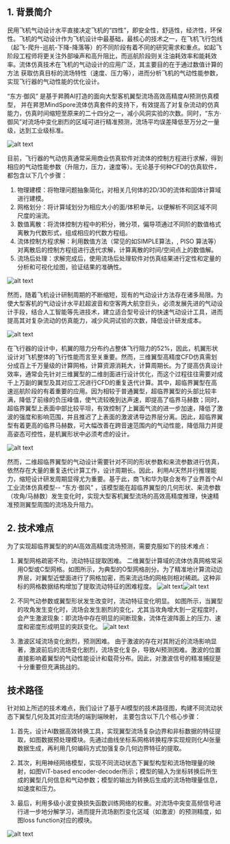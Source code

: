 
## 1. 背景简介
民用飞机气动设计水平直接决定飞机的“四性”，即安全性，舒适性，经济性，环保性。飞机的气动设计作为飞机设计中最基础，最核心的技术之一，在飞机飞行包线（起飞-爬升-巡航-下降-降落等）的不同阶段有着不同的研究需求和重点。如起飞阶段工程师将更关注外部噪声和高升阻比，而巡航阶段则关注油耗效率和能耗效率。流体仿真技术在飞机的气动设计的应用广泛，其主要目的在于通过数值计算的方法 获取仿真目标的流场特性（速度、压力等），进而分析飞机的气动性能参数，实现飞行器的气动性能的优化设计。

“东方·御风” 是基于昇腾AI打造的面向大型客机翼型流场高效高精度AI预测仿真模型， 并在昇思MindSpore流体仿真套件的支持下，有效提高了对复杂流动的仿真能力，仿真时间缩短至原来的二十四分之一，减小风洞实验的次数。同时，“东方·御风”对流场中变化剧烈的区域可进行精准预测，流场平均误差降低至万分之一量级，达到工业级标准。

![alt text](https://pic.imgdb.cn/item/65e6bd489f345e8d03bbcc1f.png)

目前，飞行器的气动仿真通常采用商业仿真软件对流体的控制方程进行求解，得到相应的气动性能参数（升阻力，压力，速度等）。无论基于何种CFD的仿真软件，都包含以下几个步骤：

1. 物理建模：将物理问题抽象简化，对相关几何体的2D/3D的流体和固体计算域进行建模。
2. 网格划分：将计算域划分为相应大小的面/体积单元，以便解析不同区域不同尺度的湍流。
3. 数值离散：将流体控制方程中的积分，微分项，偏导项通过不同阶的数值格式离散为代数形式，组成相应的代数方程组。
4. 流体控制方程求解：利用数值方法（常见的如SIMPLE算法，, PISO 算法等）对离散后的控制方程组进行迭代求解，计算离散的时间/空间点上的数值解。
5. 流场后处理：求解完成后，使用流场后处理软件对仿真结果进行定性和定量的分析和可视化绘图，验证结果的准确性。

![alt text](https://pic.imgdb.cn/item/65e6bd4d9f345e8d03bbda0c.png)

然而，随着飞机设计研制周期的不断缩短，现有的气动设计方法存在诸多局限。为使大型客机的气动设计水平赶超波音和空客两大航空巨头，必须发展先进的气动设计手段，结合人工智能等先进技术，建立适合型号设计的快速气动设计工具，进而提高其对复杂流动的仿真能力，减少风洞试验的次数，降低设计研发成本。

![alt text](https://pic.imgdb.cn/item/65e6bd4e9f345e8d03bbda46.png)

在飞行器的设计中，机翼的阻力分布约占整体飞行阻力的52%，因此，机翼形状设计对飞机整体的飞行性能而言至关重要。然而，三维翼型高精度CFD仿真需划分成百上千万量级的计算网格，计算资源消耗大，计算周期长。为了提高仿真设计效率，通常会先针对三维翼型的二维剖面进行设计优化，而这个过程往往需要对成千上万副的翼型及其对应工况进行CFD的重复迭代计算。其中，超临界翼型在高速巡航阶段的有着重要的应用。因为相较于普通翼型，超临界翼型的头部比较丰满，降低了前缘的负压峰值，使气流较晚到达声速，即提高了临界马赫数；同时，超临界翼型上表面中部比较平坦，有效控制了上翼面气流的进一步加速，降低了激波的强度和影响范围，并且推迟了上表面的激波诱导边界层分离。因此，超临界翼型有着更高的临界马赫数，可大幅改善在跨音速范围内的气动性能，降低阻力并提高姿态可控性，是机翼形状中必须考虑的设计。

![alt text](https://pic.imgdb.cn/item/65e6bd4e9f345e8d03bbdab8.png)

然而，二维超临界翼型的气动设计需要针对不同的形状参数和来流参数进行仿真，依然存在大量的重复迭代计算工作，设计周期长。因此，利用AI天然并行推理能力，缩短设计研发周期显得尤为重要。基于此，商飞和华为联合发布了业界首个AI工业流体仿真模型-- “东方·御风” ，该模型能在超临界翼型的几何形状、来流参数（攻角/马赫数）发生变化时，实现大型客机翼型流场的高效高精度推理，快速精准预测翼型周围的流场及升阻力。

## 2. 技术难点

为了实现超临界翼型的的AI高效高精度流场预测，需要克服如下的技术难点：

1. 翼型网格疏密不均，流动特征提取困难。 二维翼型计算域的流体仿真网格常采用O型或C型网格。如图所示，为典型的O型网格剖分。为了精准地计算流动边界层，对翼型近壁面进行了网格加密，而来流远场的网格则相对稀疏。这种非标的网格数据结构增加了提取流动特征的困难程度。
   ![alt text](https://pic.imgdb.cn/item/65e6bd4e9f345e8d03bbdaf5.png)![alt text](https://pic.imgdb.cn/item/65e6bd4e9f345e8d03bbdb56.png)

2. 不同气动参数或翼型形状发生改变时，流动特征变化明显。 如图所示，当翼型的攻角发生变化时，流场会发生剧烈的变化，尤其当攻角增大到一定程度时，会产生激波现象：即流场中存在明显的间断现象，流体在波阵面上的压力、速度和密度形成明显的突跃变化。
   ![alt text](https://pic.imgdb.cn/item/65e6bd5a9f345e8d03bbf59f.png)

3. 激波区域流场变化剧烈，预测困难。 由于激波的存在对其附近的流场影响显著，激波前后的流场变化剧烈，流场变化复杂，导致AI预测困难。激波的位置直接影响着翼型的气动性能设计和载荷分布。因此，对激波信号的精准捕捉是十分重要但充满挑战的。

## 技术路径

针对如上所述的技术难点，我们设计了基于AI模型的技术路径图，构建不同流动状态下翼型几何及其对应流场的端到端映射， 主要包含以下几个核心步骤：

1. 首先，设计AI数据高效转换工具，实现翼型流场复杂边界和非标数据的特征提取，如图数据预处理模块。先通过曲线坐标系网格转换程序实现规则化AI张量数据生成，再利用几何编码方式加强复杂几何边界特征的提取。

2. 其次，利用神经网络模型，实现不同流动状态下翼型构型和流场物理量的映射，如图ViT-based encoder-decoder所示；模型的输入为坐标转换后所生成的翼型几何信息和气动参数；模型的输出为转换后生成的流场物理量信息，如速度和压力。

3. 最后，利用多级小波变换损失函数训练网络的权重。对流场中突变高频信号进行进一步地分解学习，进而提升流场剧烈变化区域（如激波）的预测精度，如图loss function对应的模块。

![alt text](https://pic.imgdb.cn/item/65e6bd5a9f345e8d03bbf657.png)